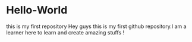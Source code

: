 # Hello-World
this is my first repository
Hey guys this is my first github repository.I am a learner here to learn and create  amazing stuffs !
